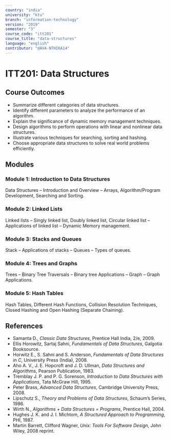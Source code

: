 ```yaml
---
country: "india"
university: "ktu"
branch: "information-technology"
version: "2019"
semester: "3"
course_code: "itt201"
course_title: "data-structures"
language: "english"
contributor: "@AVA-NTHIKA14"
---
```


# ITT201: Data Structures

## Course Outcomes

- Summarize different categories of data structures.
- Identify different parameters to analyze the performance of an algorithm.
- Explain the significance of dynamic memory management techniques.
- Design algorithms to perform operations with linear and nonlinear data structures.
- Illustrate various techniques for searching, sorting and hashing.
- Choose appropriate data structures to solve real world problems efficiently.

## Modules

### Module 1: Introduction to Data Structures

Data Structures – Introduction and Overview – Arrays, Algorithm/Program Development, Searching and Sorting.

### Module 2: Linked Lists

Linked lists – Singly linked list, Doubly linked list, Circular linked list – Applications of linked list – Dynamic Memory management.

### Module 3: Stacks and Queues

Stack – Applications of stacks – Queues – Types of queues.

### Module 4: Trees and Graphs

Trees – Binary Tree Traversals – Binary tree Applications – Graph – Graph Applications.

### Module 5: Hash Tables

Hash Tables, Different Hash Functions, Collision Resolution Techniques, Closed Hashing and Open Hashing (Separate Chaining).

## References

- Samanta D., *Classic Data Structures*, Prentice Hall India, 2/e, 2009.
- Ellis Horowitz, Sartaj Sahni, *Fundamentals of Data Structures*, Galgotia Booksource.
- Horwitz E., S. Sahni and S. Anderson, *Fundamentals of Data Structures in C*, University Press (India), 2008.
- Aho A. V., J. E. Hopcroft and J. D. Ullman, *Data Structures and Algorithms*, Pearson Publication, 1983.
- Tremblay J. P. and P. G. Sorenson, *Introduction to Data Structures with Applications*, Tata McGraw Hill, 1995.
- Peter Brass, *Advanced Data Structures*, Cambridge University Press, 2008.
- Lipschutz S., *Theory and Problems of Data Structures*, Schaum’s Series, 1986.
- Wirth N., *Algorithms + Data Structures = Programs*, Prentice Hall, 2004.
- Hughes J. K. and J. I. Michtom, *A Structured Approach to Programming*, PHI, 1987.
- Martin Barrett, Clifford Wagner, *Unix: Tools For Software Design*, John Wiley, 2008 reprint.
